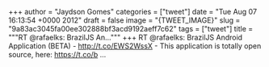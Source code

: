 
+++
author = "Jaydson Gomes"
categories = ["tweet"]
date = "Tue Aug 07 16:13:54 +0000 2012"
draft = false
image = "{TWEET_IMAGE}"
slug = "9a83ac3045fa00ee302888bf3acd9192aeff7c62"
tags = ["tweet"]
title = """RT @rafaelks: BrazilJS An..."""
+++
RT @rafaelks: BrazilJS Android Application (BETA) - http://t.co/EWS2WssX - This application is totally open source, here: https://t.co/b ...
